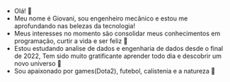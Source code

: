 - Olá! 👋 
- Meu nome é Giovani, sou engenheiro mecânico e estou me aprofundando nas belezas da tecnologia! 
- Meus interesses no momento são consolidar meus conhecimentos em programação, curtir a vida e ser feliz 👀
- Estou estudando analise de dados e engenharia de dados desde o final de 2022, Tem sido muito gratificante aprender todo dia e descobrir um novo universo 🌱 
- Sou apaixonado por games(Dota2), futebol, calistenia e a natureza 💞️ 


<!---
GiovaniSeguessi/GiovaniSeguessi is a ✨ special ✨ repository because its `README.md` (this file) appears on your GitHub profile.
You can click the Preview link to take a look at your changes.
--->
